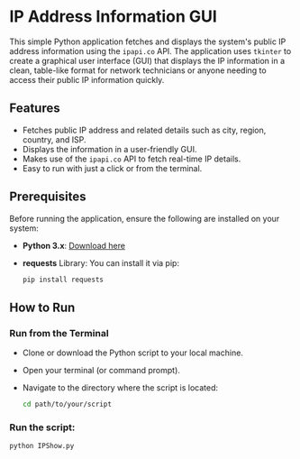 # IP Address Information GUI

This simple Python application fetches and displays the system's public IP address information using the `ipapi.co` API. The application uses `tkinter` to create a graphical user interface (GUI) that displays the IP information in a clean, table-like format for network technicians or anyone needing to access their public IP information quickly.

## Features

- Fetches public IP address and related details such as city, region, country, and ISP.
- Displays the information in a user-friendly GUI.
- Makes use of the `ipapi.co` API to fetch real-time IP details.
- Easy to run with just a click or from the terminal.

## Prerequisites

Before running the application, ensure the following are installed on your system:

- **Python 3.x**: [Download here](https://www.python.org/downloads/)
- **requests** Library: You can install it via pip:

  ```bash
  pip install requests

## How to Run

### Run from the Terminal

- Clone or download the Python script to your local machine.
- Open your terminal (or command prompt).
- Navigate to the directory where the script is located:

  ```bash
  cd path/to/your/script

### Run the script:

  ```bash
  python IPShow.py

